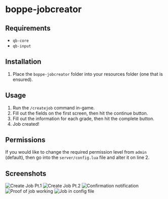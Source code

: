 # boppe-jobcreator
## Requirements
- `qb-core`
- `qb-input`

## Installation
1. Place the `boppe-jobcreator` folder into your resources folder (one that is ensured).

## Usage
1. Run the `/createjob` command in-game.
2. Fill out the fields on the first screen, then hit the continue button.
3. Fill out the information for each grade, then hit the complete button.
4. Job created!

## Permissions
If you would like to change the required permission level from `admin` (default), then go into the `server/config.lua` file and alter it on line 2.

## Screenshots
![Create Job Pt.1](https://i.imgur.com/5KqFg55.jpeg)
![Create Job Pt.2](https://i.imgur.com/RsXVeCJ.jpeg)
![Confirmation notification](https://i.imgur.com/9nN06GK.png)
![Proof of job working](https://i.imgur.com/HOPdldg.png)
![Job in config file](https://i.imgur.com/wd3VrVK.png)
